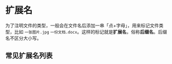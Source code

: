 # 扩展名

为了注明文件的类型，一般会在文件名后添加一串「点+字母」，用来标记文件类型，比如 `一张图片.jpg` `一份文档.docx`。这样的标记就是**扩展名**，俗称**后缀名**。后缀名不区分大小写。

<!--@include: @/template/can_not_see_file_extension.md-->

## 常见扩展名列表

<!--@include: @/template/file_extension_list.md-->